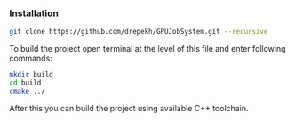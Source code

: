 ### Installation

```bash
git clone https://github.com/drepekh/GPUJobSystem.git --recursive
```

To build the project open terminal at the level of this file and enter following commands:
```bash
mkdir build
cd build
cmake ../
```

After this you can build the project using available C++ toolchain.